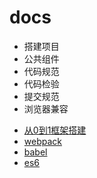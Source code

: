 # docs

- 搭建项目
- 公共组件
- 代码规范
- 代码检验
- 提交规范
- 浏览器兼容

* [从0到1框架搭建](project-init.md)
* [webpack](webpack.md)
* [babel](babel.md)
* [es6](es6.md)
